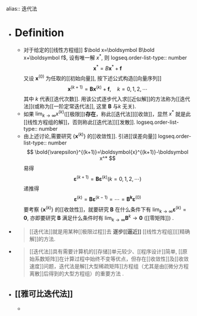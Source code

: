 alias:: 迭代法

- # Definition
	- 对于给定的[[线性方程组]] $\bold x=\boldsymbol B\bold x+\boldsymbol f$, 设有唯一解 $x^*$, 则
	  logseq.order-list-type:: number
	  $$
	  \boldsymbol x^*=B\boldsymbol  x^*+\boldsymbol  f
	  $$
	  又设 $\boldsymbol x^{(0)}$ 为任取的[[初始向量]], 按下述公式构造[[向量序列]]
	  $$
	  \boldsymbol  x^{(k+1)}=\boldsymbol {Bx}^{(k)}+\boldsymbol  f,\quad k=0,1,2,\cdots
	  $$
	  其中 $k$ 代表[[迭代次数]].
	  用该公式逐步代入求[[近似解]]的方法称为[[迭代法]](或称为[[一阶定常迭代法]],  这里 $\boldsymbol B$ 与$k$ 无关).
	- 如果 $\lim_{k\to\infty}x^{(k)}$([[极限]])**存在**，称此[[迭代法]][[收敛]]，显然 $x^{*}$ 就是此[[线性方程组的解]]，否则称此[[迭代法]][[发散]].
	  logseq.order-list-type:: number
	- 由上述讨论,需要研究 $\left\{\boldsymbol x^{(k)}\right\}$ 的[[收敛性]]. 引进[[误差向量]]
	  logseq.order-list-type:: number
	  $$
	  \bold{\varepsilon}^{(k+1)}=\boldsymbol{x}^{(k+1)}-\boldsymbol x^*
	  $$
	  易得
	  $$
	  \boldsymbol{\varepsilon}^{(k+1)}=\boldsymbol{B}\boldsymbol{\varepsilon}^{(k)}(k=0,1,2,\cdots)
	  $$
	  递推得
	  $$
	  \boldsymbol{\varepsilon}^{(k)}=\boldsymbol{B\varepsilon}^{(k-1)}=\cdots=\boldsymbol{B^k\varepsilon}^{(0)}
	  $$
	  要考察 $\{\boldsymbol x^{(k)}\}$ 的[[收敛性]]，就要研究 $\boldsymbol B$ 在什么条件下有 $\lim_{k\to\infty}\boldsymbol{\varepsilon}^{(k)}=\boldsymbol{0}$, 亦即要研究 $\boldsymbol B$ 满足什么条件时有 $\lim_{k\to\infty}\boldsymbol B^{k}→\boldsymbol 0$ ([[零矩阵]]) .
- >[[迭代法]]就是用某种[[极限过程]]去 **逐步[[逼近]]** [[线性方程组]][[精确解]]的方法.
- >[[迭代法]]具有需要计算机的[[存储]]单元较少、[[程序设计]]简单, [[原始系数矩阵]]在计算过程中始终不变等优点，但存在[[收敛性]]及[[收敛速度]]问题，迭代法是解[[大型稀疏矩阵]]方程组（尤其是由[[微分方程离散]]后得到的大型方程组）的重要方法 .
- ## [[雅可比迭代法]]
	-